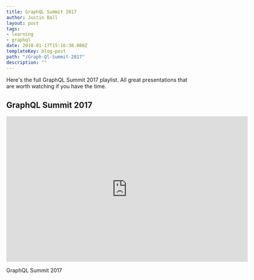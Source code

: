 ```yaml
---
title: GraphQL Summit 2017
author: Justin Ball
layout: post
tags:
- learning
- graphql
date: 2018-01-17T15:16:38.000Z
templateKey: blog-post
path: "/Graph-Ql-Summit-2017"
description: ""
---
```

Here's the full GraphQL Summit 2017 playlist. All great presentations that are worth watching if you have the time.
<div id="list=PLpi1lPB6opQywks7yYYs5jJAIRI3faRTm" class="youtube-playlist">
  <h2 class="youtube-title">GraphQL Summit 2017</h2>
  <iframe src="https://www.youtube.com/embed/list=PLpi1lPB6opQywks7yYYs5jJAIRI3faRTm" frameborder="0" width="640" height="385" allowfullscreen>
    <p>Your browser does not support iframes.</p>
  </iframe>
  <p class="youtube-description">GraphQL Summit 2017</p>
</div>